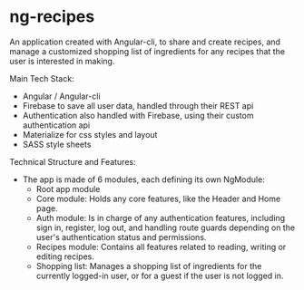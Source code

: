 # ng-recipes
An application created with Angular-cli, to share and create recipes, and manage a customized shopping list of ingredients for any recipes that the user is interested in making.

Main Tech Stack:

- Angular / Angular-cli
- Firebase to save all user data, handled through their REST api
- Authentication also handled with Firebase, using their custom authentication api
- Materialize for css styles and layout
- SASS style sheets

Technical Structure and Features:

- The app is made of 6 modules, each defining its own NgModule:
  - Root app module
  - Core module: Holds any core features, like the Header and Home page.
  - Auth module: Is in charge of any authentication features, including sign in, register, log out, and handling route guards depending on the user's authentication status and permissions.
  - Recipes module: Contains all features related to reading, writing or editing recipes.
  - Shopping list: Manages a shopping list of ingredients for the currently logged-in user, or for a guest if the user is not logged in.